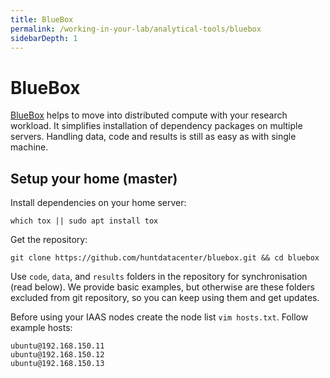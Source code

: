 ```yaml
---
title: BlueBox
permalink: /working-in-your-lab/analytical-tools/bluebox
sidebarDepth: 1
---
```


# BlueBox

[BlueBox](https://github.com/huntdatacenter/BlueBox) helps to move into distributed compute with your research workload.
It simplifies installation of dependency packages on multiple servers.
Handling data, code and results is still as easy as with single machine.

## Setup your home (master)

Install dependencies on your home server:

```
which tox || sudo apt install tox
```

Get the repository:
```
git clone https://github.com/huntdatacenter/bluebox.git && cd bluebox
```

Use `code`, `data`, and `results` folders in the repository for synchronisation (read below).
We provide basic examples, but otherwise are these folders excluded from git repository,
so you can keep using them and get updates.

Before using your IAAS nodes create the node list `vim hosts.txt`. Follow example hosts:

```
ubuntu@192.168.150.11
ubuntu@192.168.150.12
ubuntu@192.168.150.13
```
